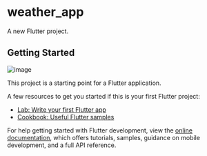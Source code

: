 # weather_app

A new Flutter project.

## Getting Started

![image](https://github.com/user-attachments/assets/cd22f9fa-84e9-45bd-a252-a7ab2ce976d8)


This project is a starting point for a Flutter application.

A few resources to get you started if this is your first Flutter project:

- [Lab: Write your first Flutter app](https://docs.flutter.dev/get-started/codelab)
- [Cookbook: Useful Flutter samples](https://docs.flutter.dev/cookbook)

For help getting started with Flutter development, view the
[online documentation](https://docs.flutter.dev/), which offers tutorials,
samples, guidance on mobile development, and a full API reference.

